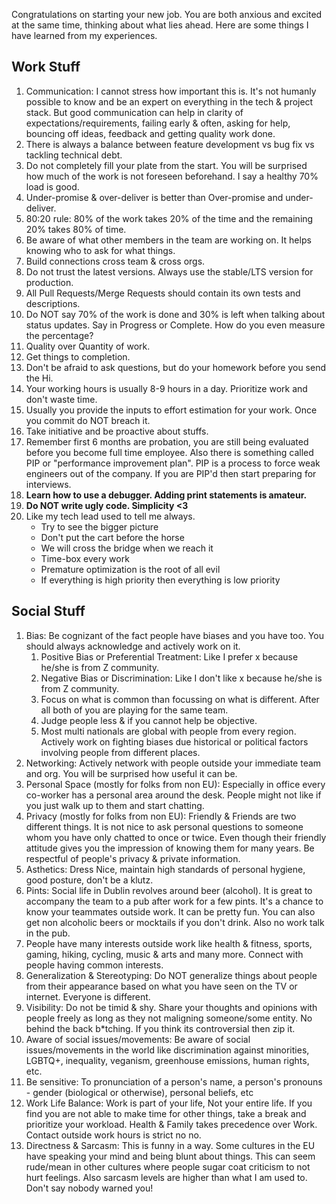 Congratulations on starting your new job. You are both anxious and excited at the same time, thinking about what lies ahead. Here are some things I have learned from my experiences.


## Work Stuff

1. Communication: I cannot stress how important this is. It's not humanly possible to know and be an expert on everything in the tech & project stack. But good communication can help in clarity of expectations/requirements, failing early & often, asking for help, bouncing off ideas, feedback and getting quality work done.
2. There is always a balance between feature development vs bug fix vs tackling technical debt.
3. Do not completely fill your plate from the start. You will be surprised how much of the work is not foreseen beforehand. I say a healthy 70% load is good.
4. Under-promise & over-deliver is better than Over-promise and under-deliver.
5. 80:20 rule: 80% of the work takes 20% of the time and the remaining 20% takes 80% of time.
6. Be aware of what other members in the team are working on. It helps knowing who to ask for what things.
7. Build connections cross team & cross orgs.
8. Do not trust the latest versions. Always use the stable/LTS version for production.
9. All Pull Requests/Merge Requests should contain its own tests and descriptions.
10. Do NOT say 70% of the work is done and 30% is left when talking about status updates. Say in Progress or Complete. How do you even measure the percentage? 
11. Quality over Quantity of work.
12. Get things to completion.
13. Don't be afraid to ask questions, but do your homework before you send the Hi.
14. Your working hours is usually 8-9 hours in a day. Prioritize work and don't waste time.
15. Usually you provide the inputs to effort estimation for your work. Once you commit do NOT breach it. 
16. Take initiative and be proactive about stuffs.
17. Remember first 6 months are probation, you are still being evaluated before you become full time employee. Also there is something called PIP or "performance improvement plan". PIP is a process to force weak engineers out of the company. If you are PIP'd then start preparing for interviews. 
17. **Learn how to use a debugger. Adding print statements is amateur.**
18. **Do NOT write ugly code. Simplicity <3**
19. Like my tech lead used to tell me always.
    * Try to see the bigger picture
    * Don't put the cart before the horse
    * We will cross the bridge when we reach it
    * Time-box every work
    * Premature optimization is the root of all evil
    * If everything is high priority then everything is low priority

## Social Stuff

1. Bias: Be cognizant of the fact people have biases and you have too. You should always acknowledge and actively work on it.
    1. Positive Bias or Preferential Treatment: Like I prefer x because he/she is from Z community. 
    2. Negative Bias or Discrimination: Like I don't like x because he/she is from Z community.
    3. Focus on what is common than focussing on what is different. After all both of you are playing for the same team.
    4. Judge people less & if you cannot help be objective. 
    5. Most multi nationals are global with people from every region. Actively work on fighting biases due historical or political factors involving people from different places. 
2. Networking: Actively network with people outside your immediate team and org. You will be surprised how useful it can be.
3. Personal Space (mostly for folks from non EU): Especially in office every co-worker has a personal area around the desk. People might not like if you just walk up to them and start chatting.
4. Privacy (mostly for folks from non EU): Friendly & Friends are two different things. It is not nice to ask personal questions to someone whom you have only chatted to once or twice. Even though their friendly attitude gives you the impression of knowing them for many years. Be respectful of people's privacy & private information.
5. Asthetics: Dress Nice, maintain high standards of personal hygiene, good posture, don't be a klutz.
6. Pints: Social life in Dublin revolves around beer (alcohol). It is great to accompany the team to a pub after work for a few pints. It's a chance to know your teammates outside work. It can be pretty fun. You can also get non alcoholic beers or mocktails if you don't drink.  Also no work talk in the pub.
7. People have many interests outside work like health & fitness, sports, gaming, hiking, cycling, music & arts and many more. Connect with people having common interests. 
8. Generalization & Stereotyping: Do NOT generalize things about people from their appearance based on what you have seen on the TV or internet. Everyone is different.
9. Visibility: Do not be timid & shy. Share your thoughts and opinions with people freely as long as they not maligning someone/some entity. No behind the back b*tching. If you think its controversial then zip it.
10. Aware of social issues/movements: Be aware of social issues/movements in the world like discrimination against minorities, LGBTQ+, inequality, veganism, greenhouse emissions, human rights, etc. 
11. Be sensitive: To pronunciation of a person's name, a person's pronouns - gender (biological or otherwise), personal beliefs, etc
12. Work Life Balance: Work is part of your life, Not your entire life. If you find you are not able to make time for other things, take a break and prioritize your workload. Health & Family takes precedence over Work. Contact outside work hours is strict no no.
13. Directness & Sarcasm: This is funny in a way. Some cultures in the EU have speaking your mind and being blunt about things. This can seem rude/mean in other cultures where people sugar coat criticism to not hurt feelings. Also sarcasm levels are higher than what I am used to. Don't say nobody warned you!
